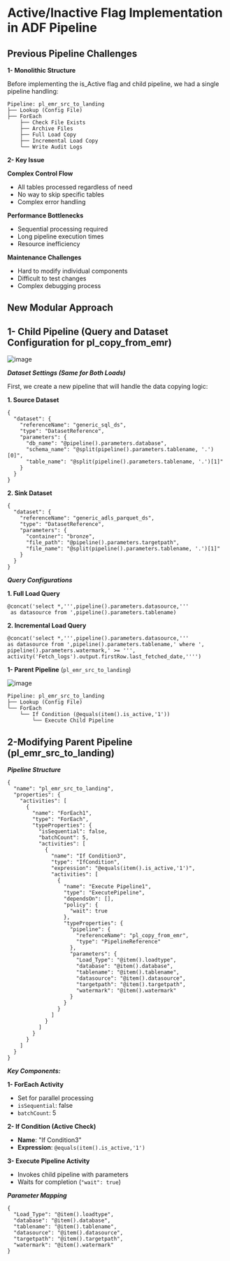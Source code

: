 # Active/Inactive Flag Implementation in ADF Pipeline

## Previous Pipeline Challenges

**1- Monolithic Structure**

Before implementing the is_Active flag and child pipeline, we had a single pipeline handling:
```
Pipeline: pl_emr_src_to_landing
├── Lookup (Config File)
├── ForEach
    ├── Check File Exists
    ├── Archive Files
    ├── Full Load Copy
    ├── Incremental Load Copy
    └── Write Audit Logs
```
**2- Key Issue**

**Complex Control Flow**
- All tables processed regardless of need
- No way to skip specific tables
- Complex error handling

**Performance Bottlenecks**
- Sequential processing required
- Long pipeline execution times
- Resource inefficiency

**Maintenance Challenges**
- Hard to modify individual components
- Difficult to test changes
- Complex debugging process

## New Modular Approach

## 1- Child Pipeline (Query and Dataset Configuration for pl_copy_from_emr) ##
![image](https://github.com/user-attachments/assets/4bd6b996-3720-4066-8d5b-43ec35df5b6b)

***Dataset Settings (Same for Both Loads)***

First, we create a new pipeline that will handle the data copying logic:

****1. Source Dataset****

```
{
  "dataset": {
    "referenceName": "generic_sql_ds",
    "type": "DatasetReference",
    "parameters": {
      "db_name": "@pipeline().parameters.database",
      "schema_name": "@split(pipeline().parameters.tablename, '.')[0]",
      "table_name": "@split(pipeline().parameters.tablename, '.')[1]"
    }
  }
}
```
****2. Sink Dataset****
```
{
  "dataset": {
    "referenceName": "generic_adls_parquet_ds",
    "type": "DatasetReference",
    "parameters": {
      "container": "bronze",
      "file_path": "@pipeline().parameters.targetpath",
      "file_name": "@split(pipeline().parameters.tablename, '.')[1]"
    }
  }
}
```

***Query Configurations***

****1. Full Load Query****
```
@concat('select *,''',pipeline().parameters.datasource,'''
 as datasource from ',pipeline().parameters.tablename)
````

****2. Incremental Load Query****
```
@concat('select *,''',pipeline().parameters.datasource,'''
as datasource from ',pipeline().parameters.tablename,' where ',
pipeline().parameters.watermark,' >= ''',
activity('Fetch_logs').output.firstRow.last_fetched_date,'''')
```



**1- Parent Pipeline** (`pl_emr_src_to_landing`)

![image](https://github.com/user-attachments/assets/d5ac9cd9-6d5a-4d7d-8c7a-a55bb274cbb8)

```
Pipeline: pl_emr_src_to_landing
├── Lookup (Config File)
└── ForEach
    └── If Condition (@equals(item().is_active,'1'))
        └── Execute Child Pipeline
```
## 2-Modifying Parent Pipeline (pl_emr_src_to_landing) ##

***Pipeline Structure***
```
{
  "name": "pl_emr_src_to_landing",
  "properties": {
    "activities": [
      {
        "name": "ForEach1",
        "type": "ForEach",
        "typeProperties": {
          "isSequential": false,
          "batchCount": 5,
          "activities": [
            {
              "name": "If Condition3",
              "type": "IfCondition",
              "expression": "@equals(item().is_active,'1')",
              "activities": [
                {
                  "name": "Execute Pipeline1",
                  "type": "ExecutePipeline",
                  "dependsOn": [],
                  "policy": {
                    "wait": true
                  },
                  "typeProperties": {
                    "pipeline": {
                      "referenceName": "pl_copy_from_emr",
                      "type": "PipelineReference"
                    },
                    "parameters": {
                      "Load_Type": "@item().loadtype",
                      "database": "@item().database",
                      "tablename": "@item().tablename",
                      "datasource": "@item().datasource",
                      "targetpath": "@item().targetpath",
                      "watermark": "@item().watermark"
                    }
                  }
                }
              ]
            }
          ]
        }
      }
    ]
  }
}
```
***Key Components:***

****1- ForEach Activity****
- Set for parallel processing
- `isSequential`: false
- `batchCount`: 5

****2- If Condition (Active Check)****
- **Name**: "If Condition3"
- **Expression**: `@equals(item().is_active,'1')`

****3- Execute Pipeline Activity****
- Invokes child pipeline with parameters
- Waits for completion (`"wait": true`)


***Parameter Mapping***

```
{
  "Load_Type": "@item().loadtype",
  "database": "@item().database",
  "tablename": "@item().tablename",
  "datasource": "@item().datasource",
  "targetpath": "@item().targetpath",
  "watermark": "@item().watermark"
}
```

